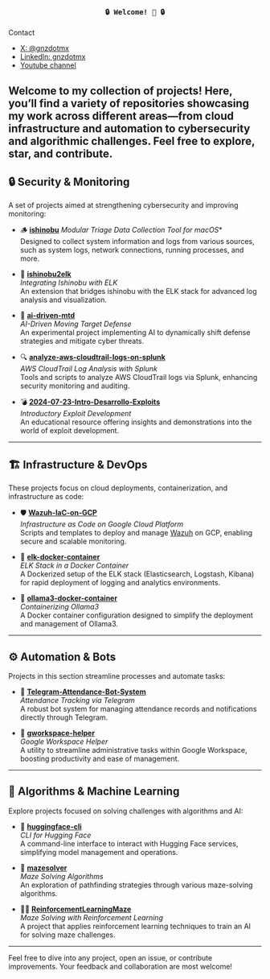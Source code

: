 <h4 align="center"><samp> 🔒 Welcome! 🚀 🔒 </samp> </h4>

Contact
- [X: @gnzdotmx](https://twitter.com/gnzdotmx)
- [LinkedIn: gnzdotmx](https://www.linkedin.com/in/gnzdotmx/)
- [Youtube channel](https://www.youtube.com/@ciberseguridadenespanolmx)

Welcome to my collection of projects! Here, you’ll find a variety of repositories showcasing my work across different areas—from cloud infrastructure and automation to cybersecurity and algorithmic challenges. Feel free to explore, star, and contribute.
---

## 🔒 Security & Monitoring
A set of projects aimed at strengthening cybersecurity and improving monitoring:
- 🪵 **[ishinobu](https://github.com/gnzdotmx/ishinobu)**
  *Modular Triage Data Collection Tool for macOS**  
  Designed to collect system information and logs from various sources, such as system logs, network connections, running processes, and more.

- 🔗 **[ishinobu2elk](https://github.com/gnzdotmx/ishinobu2elk)**  
  *Integrating Ishinobu with ELK*  
  An extension that bridges ishinobu with the ELK stack for advanced log analysis and visualization.

- 🤖 **[ai-driven-mtd](https://github.com/gnzdotmx/ai-driven-mtd)**  
  *AI-Driven Moving Target Defense*  
  An experimental project implementing AI to dynamically shift defense strategies and mitigate cyber threats.

- 🔍 **[analyze-aws-cloudtrail-logs-on-splunk](https://github.com/gnzdotmx/analyze-aws-cloudtrail-logs-on-splunk)**  
  *AWS CloudTrail Log Analysis with Splunk*  
  Tools and scripts to analyze AWS CloudTrail logs via Splunk, enhancing security monitoring and auditing.

- 💣 **[2024-07-23-Intro-Desarrollo-Exploits](https://github.com/gnzdotmx/2024-07-23-Intro-Desarrollo-Exploits)**  
  *Introductory Exploit Development*  
  An educational resource offering insights and demonstrations into the world of exploit development.

---

## 🏗️ Infrastructure & DevOps
These projects focus on cloud deployments, containerization, and infrastructure as code:

- 🛡️ **[Wazuh-IaC-on-GCP](https://github.com/gnzdotmx/Wazuh-IaC-on-GCP)**  
  *Infrastructure as Code on Google Cloud Platform*  
  Scripts and templates to deploy and manage [Wazuh](https://wazuh.com) on GCP, enabling secure and scalable monitoring.

- 🐳 **[elk-docker-container](https://github.com/gnzdotmx/elk-docker-container)**  
  *ELK Stack in a Docker Container*  
  A Dockerized setup of the ELK stack (Elasticsearch, Logstash, Kibana) for rapid deployment of logging and analytics environments.

- 🐋 **[ollama3-docker-container](https://github.com/gnzdotmx/ollama3-docker-container)**  
  *Containerizing Ollama3*  
  A Docker container configuration designed to simplify the deployment and management of Ollama3.

---

## ⚙️ Automation & Bots
Projects in this section streamline processes and automate tasks:

- 🤖 **[Telegram-Attendance-Bot-System](https://github.com/gnzdotmx/Telegram-Attendance-Bot-System)**  
  *Attendance Tracking via Telegram*  
  A robust bot system for managing attendance records and notifications directly through Telegram.

- 🧰 **[gworkspace-helper](https://github.com/gnzdotmx/gworkspace-helper)**  
  *Google Workspace Helper*  
  A utility to streamline administrative tasks within Google Workspace, boosting productivity and ease of management.

---

## 🧠 Algorithms & Machine Learning
Explore projects focused on solving challenges with algorithms and AI:

- 🤗 **[huggingface-cli](https://github.com/gnzdotmx/huggingface-cli)**  
  *CLI for Hugging Face*  
  A command-line interface to interact with Hugging Face services, simplifying model management and operations.

- 🧩 **[mazesolver](https://github.com/gnzdotmx/mazesolver)**  
  *Maze Solving Algorithms*  
  An exploration of pathfinding strategies through various maze-solving algorithms.

- 🤖🧩 **[ReinforcementLearningMaze](https://github.com/gnzdotmx/ReinforcementLearningMaze)**  
  *Maze Solving with Reinforcement Learning*  
  A project that applies reinforcement learning techniques to train an AI for solving maze challenges.

---

Feel free to dive into any project, open an issue, or contribute improvements. Your feedback and collaboration are most welcome!
